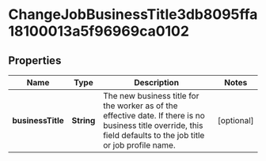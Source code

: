 

# ChangeJobBusinessTitle3db8095ffa18100013a5f96969ca0102


## Properties

| Name | Type | Description | Notes |
|------------ | ------------- | ------------- | -------------|
|**businessTitle** | **String** | The new business title for the worker as of the effective date.  If there is no business title override, this field defaults to the job title or job profile name. |  [optional] |



